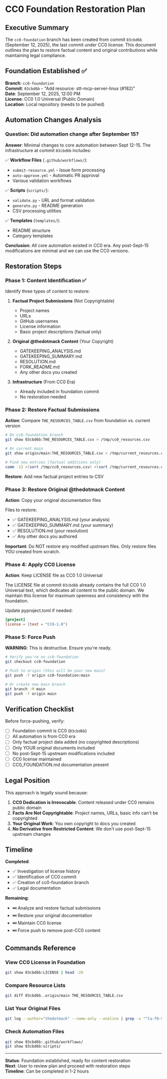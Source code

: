 # CC0 Foundation Restoration Plan

## Executive Summary

The `cc0-foundation` branch has been created from commit `03cbd6b` (September 12, 2025), the last commit under CC0 license. This document outlines the plan to restore factual content and original contributions while maintaining legal compliance.

## Foundation Established ✅

**Branch**: `cc0-foundation`  
**Commit**: `03cbd6b` - "Add resource: stt-mcp-server-linux (#182)"  
**Date**: September 12, 2025, 12:00 PM  
**License**: CC0 1.0 Universal (Public Domain)  
**Location**: Local repository (needs to be pushed)

## Automation Changes Analysis

### Question: Did automation change after September 15?

**Answer**: Minimal changes to core automation between Sept 12-15. The infrastructure at commit `03cbd6b` includes:

✅ **Workflow Files** (`.github/workflows/`):
- `submit-resource.yml` - Issue form processing
- `auto-approve.yml` - Automatic PR approval
- Various validation workflows

✅ **Scripts** (`scripts/`):
- `validate.py` - URL and format validation
- `generate.py` - README generation
- CSV processing utilities

✅ **Templates** (`templates/`):
- README structure
- Category templates

**Conclusion**: All core automation existed in CC0 era. Any post-Sept-15 modifications are minimal and we can use the CC0 versions.

## Restoration Steps

### Phase 1: Content Identification ✅

Identify three types of content to restore:

1. **Factual Project Submissions** (Not Copyrightable)
   - Project names
   - URLs
   - GitHub usernames
   - License information
   - Basic project descriptions (factual only)

2. **Original @thedotmack Content** (Your Copyright)
   - GATEKEEPING_ANALYSIS.md
   - GATEKEEPING_SUMMARY.md  
   - RESOLUTION.md
   - FORK_README.md
   - Any other docs you created

3. **Infrastructure** (From CC0 Era)
   - Already included in foundation commit
   - No restoration needed

### Phase 2: Restore Factual Submissions

**Action**: Compare `THE_RESOURCES_TABLE.csv` from foundation vs. current version

```bash
# On cc0-foundation branch
git show 03cbd6b:THE_RESOURCES_TABLE.csv > /tmp/cc0_resources.csv

# On current main
git show origin/main:THE_RESOURCES_TABLE.csv > /tmp/current_resources.csv

# Find new entries (factual additions only)
comm -13 <(sort /tmp/cc0_resources.csv) <(sort /tmp/current_resources.csv)
```

**Restore**: Add new factual project entries to CSV

### Phase 3: Restore Original @thedotmack Content

**Action**: Copy your original documentation files

Files to restore:
- ✅ GATEKEEPING_ANALYSIS.md (your analysis)
- ✅ GATEKEEPING_SUMMARY.md (your summary)
- ✅ RESOLUTION.md (your resolution)
- ✅ Any other docs you authored

**Important**: Do NOT restore any modified upstream files. Only restore files YOU created from scratch.

### Phase 4: Apply CC0 License

**Action**: Keep LICENSE file as CC0 1.0 Universal

The LICENSE file at commit `03cbd6b` already contains the full CC0 1.0 Universal text, which dedicates all content to the public domain. We maintain this license for maximum openness and consistency with the foundation.

Update pyproject.toml if needed:
```toml
[project]
license = {text = "CC0-1.0"}
```

### Phase 5: Force Push

**WARNING**: This is destructive. Ensure you're ready.

```bash
# Verify you're on cc0-foundation
git checkout cc0-foundation

# Push to origin (this will be your new main)
git push -f origin cc0-foundation:main

# Or create new main branch
git branch -M main
git push -f origin main
```

## Verification Checklist

Before force-pushing, verify:

- [ ] Foundation commit is CC0 (`03cbd6b`)
- [ ] All automation is from CC0 era
- [ ] Only factual project data added (no copyrighted descriptions)
- [ ] Only YOUR original documents included
- [ ] No post-Sept-15 upstream modifications included
- [ ] CC0 license maintained
- [ ] CC0_FOUNDATION.md documentation present

## Legal Position

This approach is legally sound because:

1. **CC0 Dedication is Irrevocable**: Content released under CC0 remains public domain
2. **Facts Are Not Copyrightable**: Project names, URLs, basic info can't be copyrighted
3. **Your Original Work**: You own copyright to docs you created
4. **No Derivative from Restricted Content**: We don't use post-Sept-15 upstream changes

## Timeline

**Completed**:
- ✅ Investigation of license history
- ✅ Identification of CC0 commit
- ✅ Creation of cc0-foundation branch
- ✅ Legal documentation

**Remaining**:
- ⏭️ Analyze and restore factual submissions
- ⏭️ Restore your original documentation
- ⏭️ Maintain CC0 license
- ⏭️ Force push to remove post-CC0 content

## Commands Reference

### View CC0 License in Foundation
```bash
git show 03cbd6b:LICENSE | head -20
```

### Compare Resource Lists
```bash
git diff 03cbd6b..origin/main THE_RESOURCES_TABLE.csv
```

### List Your Original Files
```bash
git log --author="thedotmack" --name-only --oneline | grep -v "^[a-f0-9]"
```

### Check Automation Files
```bash
git show 03cbd6b:.github/workflows/
git show 03cbd6b:scripts/
```

---

**Status**: Foundation established, ready for content restoration  
**Next**: User to review plan and proceed with restoration steps  
**Timeline**: Can be completed in 1-2 hours
